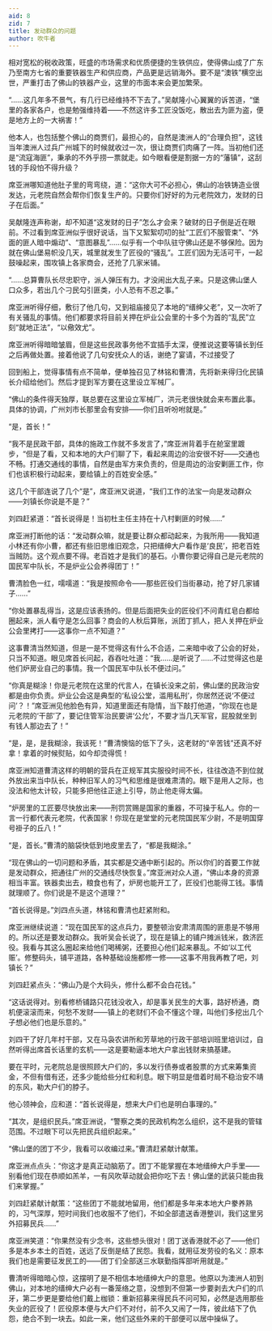 ```yaml
---
aid: 8
zid: 7
title: 发动群众的问题
author: 吹牛者
---
```


相对宽松的税收政策，旺盛的市场需求和优质便捷的生铁供应，使得佛山成了广东乃至南方七省的重要铁器生产和供应商，产品更是远销海外。要不是“澳铁”横空出世，严重打击了佛山的铁器产业，这里的市面本来会更加繁荣。

“……这几年多不景气，有几行已经维持不下去了。”吴献隆小心翼翼的诉苦道，“堡里的各家各户，也是勉强维持着――不然这许多工匠没饭吃，散出去为匪为盗，便是地方上的一大祸害！”

他本人，也包括整个佛山的商贾们，最担心的，自然是澳洲人的“合理负担”，这钱当年澳洲人过兵广州城下的时候就收过一次，很让商贾们肉痛了一阵。当初他们还是“流寇海匪”，秉承的不外乎捞一票就走。如今眼看便是割据一方的“藩镇”，这刮钱的手段怕不得升级？

席亚洲哪知道他肚子里的弯弯绕，道：“这你大可不必担心，佛山的冶铁铸造业很发达，元老院自然会帮你们恢复生产的。只要你们好好的为元老院效力，发财的日子在后面。”

吴献隆连声称谢，却不知道“这发财的日子”怎么才会来？破财的日子倒是近在眼前。不过看到席亚洲似乎很好说话，当下又絮絮叨叨的扯“工匠们不服管束”、“外面的匪人暗中煽动”、“意图暴乱”……似乎有一个中队驻守佛山还是不够保险。因为就在佛山堡易帜没几天，城里就发生了匠役的“骚乱”。工匠们因为无活可干，一起鼓噪起来，围攻镇上各家商会，还抢了几家米铺。

“……总算曹队长尽忠职守，派人弹压有力。才没闹出大乱子来。只是这佛山堡人口众多，若出几个刁民勾引匪类，小人恐有不忍之事。”

席亚洲听得仔细，敷衍了他几句，又到祖庙接见了本地的“缙绅父老”，又一次听了有关骚乱的事情。他们都要求将目前关押在炉业公会里的十多个为首的“乱民”立刻“就地正法”，“以儆效尤”。

席亚洲听得暗暗皱眉，但是这些民政事务他不宜插手太深，便推说这要等镇长到任之后再做处置。接着他说了几句安抚众人的话，谢绝了宴请，不过接受了

回到船上，觉得事情有点不简单，便单独召见了林铭和曹清，先将新来得归化民镇长介绍给他们。然后才提到军方要在这里设立军械厂。

“佛山的条件得天独厚，联总要在这里设立军械厂，洪元老很快就会来布置此事。具体的协调，广州刘市长那里会有安排――你们且听吩咐就是。”

“是，首长！”

“我不是民政干部，具体的施政工作就不多发言了，”席亚洲背着手在舱室里踱步，“但是了看，又和本地的大户们聊了下，看起来周边的治安很不好――交通也不畅。打通交通线的事情，自然是由军方来负责的，但是周边的治安剿匪工作，你们也该积极行动起来，要给镇上的百姓安全感。”

这几个干部连说了几个“是”，席亚洲又说道，“我们工作的法宝一向是发动群众――刘镇长你说是不是？”

刘四赶紧道：“首长说得是！当初杜主任主持在十八村剿匪的时候……”

席亚洲打断他的话：“发动群众嘛，就是要让群众都动起来，为我所用――我知道小林还有你小曹，都还有些旧思维旧观念，只把缙绅大户看作是‘良民’，把老百姓当贼防。这个观点要不得。老百姓才是我们的基石。小曹你要记得自己是元老院的国民军中队长，不是炉业公会养得团丁！”

曹清脸色一红，嚅嚅道：“我是按照命令――那些匠役们当街暴动，抢了好几家铺子……”

“你处置暴乱得当，这是应该表扬的。但是后面把失业的匠役们不问青红皂白都给圈起来，派人看守是怎么回事？商会的人秋后算账，派团丁抓人，把人关押在炉业公会里拷打――这事你一点不知道？”

这事曹清当然知道，但是一是不觉得这有什么不合适，二来暗中收了公会的好处，只当不知道。眼见席首长问起，吞吞吐吐道：“我……是听说了……不过觉得这也是他们炉房业自己的事情。我一个国民军中队长不便过问。”

“你真是糊涂！你是元老院在这里的代言人，在镇长没来之前，佛山堡的民政治安都是由你负责。炉业公会这是典型的‘私设公堂，滥用私刑’，你居然还说‘不便过问’？！”席亚洲见他脸色有异，知道里面还有隐情，当下敲打他道，“你现在也是元老院的‘干部’了，要记住管军治民要讲‘公允’，不要才当几天军官，屁股就坐到有钱人那边去了！”

“是，是，是我糊涂，我该死！”曹清懊恼的低下了头，这老财的“辛苦钱”还真不好拿！拿着的时候熨贴，如今却烫得慌！

席亚洲知道曹清这样的明朝的营兵在正规军其实服役时间不长，往往改造不到位就外放出来当中队长，种种旧军人的习气和思维是很难肃清的。眼下是用人之际，也没法和他太计较，只能多把他往正途上引导，防止他走得太偏。

“炉房里的工匠要尽快放出来――刑罚赏赐是国家的重器，不可操于私人。你的一言一行都代表元老院，代表国家！你现在是堂堂的元老院国民军少尉，不是明国穿号褂子的丘八！”

“是，首长。”曹清的脑袋快低到地皮里去了，“都是我糊涂。”

“现在佛山的一切问题和矛盾，其实都是交通中断引起的。所以你们的首要工作就是发动群众，把通往广州的交通线尽快恢复。”席亚洲对众人道，“佛山本身的资源相当丰富。铁器卖出去，粮食也有了，炉房也能开工了，匠役们也能得工钱。事情就理顺了。你们说是不是这个道理？”

“首长说得是。”刘四点头道，林铭和曹清也赶紧附和。

席亚洲继续说道：“现在国民军的这点兵力，要整顿治安肃清周围的匪患是不够用的。所以还是要发动群众。我听吴会长说了，现在是镇上的铺户摊派钱米，救济匠役。我看与其这么圈起来给他们喝稀粥，还要担心他们起来暴乱。不如‘以工代赈’。修整码头，铺平道路，各种基础设施都修一修――这事不用我再教了吧，刘镇长？”

刘四赶紧点头：“佛山乃是个大码头，修什么都不会白花钱。”

“这话说得对。别看修桥铺路只花钱没收入，却是事关民生的大事，路好桥通，商机便滚滚而来，何愁不发财――镇上的老财们不会不懂这个理，叫他们多挖出几个子想必他们也是乐意的。”

刘四干了好几年村干部，又在马袅农讲所和芳草地的行政干部培训班里培训过，自然听得出席首长话里的玄机――这是要勒逼本地大户拿出钱财来搞基建。

要在平时，元老院总是很照顾大户们的，多以发行债券或者股票的方式来筹集资金，不但有借有还，还多少能给些分红和利息。眼下明显是借着时局不稳治安不靖的东风，勒大户们的脖子。

他心领神会，应和道：“首长说得是，想来大户们也是明白事理的。”

“其次，是组织民兵。”席亚洲说，“警察之类的民政机构怎么组织，这不是我的管辖范围。不过眼下可以先把民兵组织起来。”

“佛山堡的团丁不少，我看可以收编过来。”曹清赶紧献计献策。

席亚洲点点头：“你这才是真正动脑筋了。团丁不能掌握在本地缙绅大户手里――别看他们现在恭顺如羔羊，一有风吹草动就会把你吃下去！佛山堡的武装只能由我们来掌握。”

刘四赶紧献计献策：“这些团丁不能就地留用，他们都是多年来本地大户豢养熟的，习气深厚，短时间我们也收服不了他们，不如全部遣送香港整训，我们这里另外招募民兵……”

席亚洲笑道：“你果然没有少念书，这些想头很对！团丁送香港就不必了――他们多是本乡本土的百姓，送远了反倒是结了民怨。我看，就用征发劳役的名义：原本我们也是需要征发民工的――团丁们全部送三水联勤指挥部听用就是。”

曹清听得暗暗心惊，这摆明了是不相信本地缙绅大户的意思。他原以为澳洲人初到佛山，对本地的缙绅大户必有一番笼络之意，没想到不但第一步要剥去大户们的爪牙，第二步更是要给他们戴上枷锁：重新招募来得民兵不问可知，必然是选用那些失业的匠役了！匠役原本便与大户们不对付，前不久又闹了一阵，彼此结下了仇怨，绝合不到一块去。如此一来，他们这些外来的干部便可以居中操纵了。
